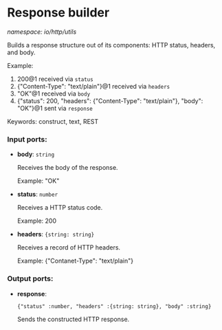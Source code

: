 # Response builder

_namespace: io/http/utils_

Builds a response structure out of its components: HTTP status, headers, and body.

Example:
1. 200@1 received via `status`
2. {"Content-Type": "text/plain"}@1 received via `headers`
3. "OK"@1 received via `body`
4. {"status": 200, "headers": {"Content-Type": "text/plain"}, "body": "OK"}@1 sent via `response`

Keywords: construct, text, REST

### Input ports:

* __body__: ` string `

    Receives the body of the response.
    
    Example:
    "OK"


* __status__: ` number `

    Receives a HTTP status code.
    
    Example:
    200


* __headers__: ` {string: string} `

    Receives a record of HTTP headers.
    
    Example:
    {"Contanet-Type": "text/plain"}

### Output ports:

* __response__: 
    ```
    {"status" :number, "headers" :{string: string}, "body" :string}
    ```

    Sends the constructed HTTP response.

